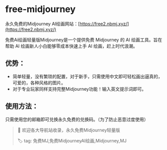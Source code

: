 # free-midjourney
永久免费的Midjourney AI绘画网站：[https://free2.nbmj.xyz/](https://free2.nbmj.xyz/)

免费Ai绘画轻量版Midjourney是一个提供免费 Midjourney 的 AI 绘画工具。旨在帮助 AI 绘画新人小白能够零成本快速上手 AI 绘画，赶上时代浪潮。

## 优势：

- 简单轻量，没有繁琐的配置，对于新手，只需使用中文即可轻松画出逼真的，可爱的，各种风格的图片。
- 对于专业玩家同样支持完整Midjourney功能！输入英文提示词即可。

## 使用方法：

只需使用您的邮箱即可兑换永久免费的兑换码。（为了防止恶意过度使用）

> 👏 欢迎各大导航站收录，永久免费Midjourney轻量版
>
> 🏷️ tag: 免费MJ,免费MidjourneyAI绘画,Midjourney,MJ
